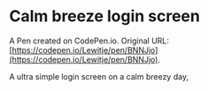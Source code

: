 # Calm breeze login screen

A Pen created on CodePen.io. Original URL: [https://codepen.io/Lewitje/pen/BNNJjo](https://codepen.io/Lewitje/pen/BNNJjo).

A ultra simple login screen on a calm breezy day,